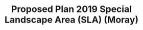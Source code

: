 ---
schema: default
title: Proposed Plan 2019 Special Landscape Area (SLA) (Moray)
organization: Moray Council
notes: Proposed Plan 2019 Special Landscape Area (SLA) (Moray)
resources:

  - name: Proposed Plan 2019 Special Landscape Area (SLA) (Moray) FEATURE LAYER
  - url: 
  - format: FEATURE LAYER

license: 
category:

  - Planning

  - Open Data


  - 

maintainer: Tim Wisniewski
maintainer_email: tim@timwis.com
---